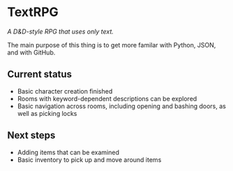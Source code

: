# TextRPG
*A D&amp;D-style RPG that uses only text.*

The main purpose of this thing is to get more familar with Python, JSON, and with GitHub.

## Current status
* Basic character creation finished
* Rooms with keyword-dependent descriptions can be explored
*  Basic navigation across rooms, including opening and bashing doors, as well as picking locks

## Next steps
* Adding items that can be examined
* Basic inventory to pick up and move around items
